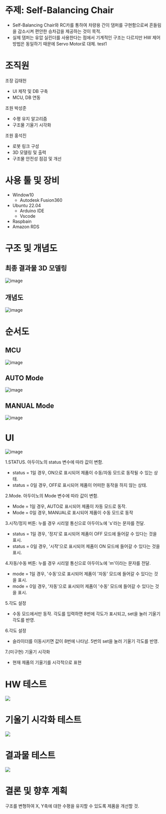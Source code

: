 # 주제: Self-Balancing Chair
+ Self-Balancing Chair와 RC카를 통하여 차량용 간이 댐퍼를 구현함으로써 흔들림을 감소시켜 편안한 승차감을 제공하는 것이 목적.
+ 실제 댐퍼는 유압 실린더를 사용한다는 점에서 기계적인 구조는 다르지만 HW 제어 방법은 동일하기 때문에 Servo Motor로 대체.
test1
# 조직원
조장 김태헌
+ UI 제작 및 DB 구축
+ MCU, DB 연동

조원 박성준
+ 수평 유지 알고리즘
+ 구조물 기울기 시각화

조원 홍석진
+ 로봇 링크 구성
+ 3D 모델링 및 출력
+ 구조물 안전성 점검 및 개선

# 사용 툴 및 장비
+ Window10
  + Autodesk Fusion360
+ Ubuntu 22.04
  + Arduino IDE
  + Vscode
+ Raspbain
+ Amazon RDS

# 구조 및 개념도
## 최종 결과물 3D 모델링
![image](https://github.com/addinedu-ros-3rd/iot-repo-3/assets/146147393/3bf96650-a7c3-47b8-9f93-1a56324ecf90)

## 개념도
![image](https://github.com/addinedu-ros-3rd/iot-repo-3/assets/146147393/e1c9b9b6-5fde-4481-96aa-fe95a50dd260)

# 순서도
## MCU
![image](https://github.com/addinedu-ros-3rd/iot-repo-3/assets/146147393/4b2f5ef3-edb4-48ad-8f19-d8525d8412cd)

## AUTO Mode
![image](https://github.com/addinedu-ros-3rd/iot-repo-3/assets/146147393/2392ad6b-61fd-4ad9-8796-62dcf27f3c48)

## MANUAL Mode
![image](https://github.com/addinedu-ros-3rd/iot-repo-3/assets/146147393/7406febb-ccf5-4081-95e3-73543f5e14a1)

# UI
![image](https://github.com/addinedu-ros-3rd/iot-repo-3/assets/146147393/3f48f908-1141-411d-839a-1d16ebdc1dbc)

1.STATUS. 아두이노의 status 변수에 따라 값이 변함.
+ status = 1일 경우, ON으로 표시되어 제품이 수동/자동 모드로 동작될 수 있는 상태.
+ status = 0일 경우, OFF로 표시되어 제품이 어떠한 동작을 하지 않는 상태.

2.Mode. 아두이노의 Mode 변수에 따라 값이 변함.
+ Mode = 1일 경우, AUTO로 표시되어 제품이 자동 모드로 동작.
+ Mode = 0일 경우, MANUAL로 표시되어 제품이 수동 모드로 동작

3.시작/정지 버튼: 누를 경우 시리얼 통신으로 아두이노에 's'라는 문자를 전달.
+ status = 1일 경우, '정지'로 표시되어 제품이 OFF 모드에 들어갈 수 있다는 것을 표시.
+ status = 0일 경우, '시작'으로 표시되어 제품이 ON 모드에 들어갈 수 있다는 것을 표시.

4.자동/수동 버튼: 누를 경우 시리얼 통신으로 아두이노에 'm'이라는 문자를 전달.
+ mode = 1일 경우, '수동'으로 표시되어 제품이 '자동' 모드에 들어갈 수 있다는 것을 표시.
+ mode = 0일 경우, '자동'으로 표시되어 제품이 '수동' 모드에 들어갈 수 있다는 것을 표시.

5.각도 설정
+ 수동 모드에서만 동작. 각도를 입력하면 8번에 각도가 표시되고, set을 눌러 기울기 각도를 반영.

6.각도 설정
+ 슬라이더를 이동시키면 값이 8번에 나타남. 5번의 set을 눌러 기울기 각도를 반영.

7.(미구현) 기울기 시각화
+ 현재 제품의 기울기를 시각적으로 표현

# HW 테스트
<p>
<img src="https://github.com/addinedu-ros-3rd/iot-repo-3/assets/146147393/1a06b8bf-b6ab-437a-9204-3089748e1502">
</p>

# 기울기 시각화 테스트
<p aling="center">
<img src="https://github.com/addinedu-ros-3rd/iot-repo-3/assets/146147393/249c65d6-2cfa-49ad-b56c-311da40c7e41">
</p>

# 결과물 테스트
<p aling="center">
<img src="https://github.com/addinedu-ros-3rd/iot-repo-3/assets/146147393/b0c172eb-9457-4566-b3ed-cfee55c09b50">
</p>

# 결론 및 향후 계획
구조를 변형하여 X, Y축에 대한 수평을 유지할 수 있도록 제품을 개선할 것.
